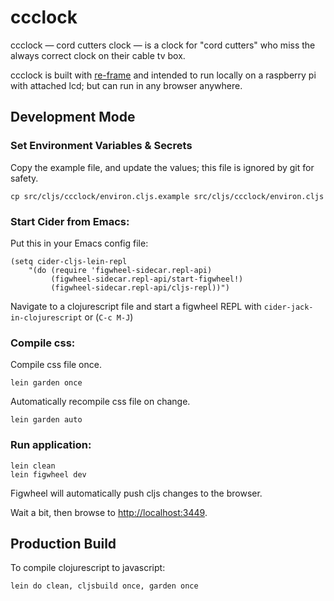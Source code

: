 # ccclock

ccclock — cord cutters clock — is a clock for "cord cutters" who miss the always correct clock on their cable tv box. 

ccclock is built with [re-frame](https://github.com/Day8/re-frame) and intended to run locally on a raspberry pi with attached lcd; but can run in any browser anywhere.

## Development Mode

### Set Environment Variables & Secrets

Copy the example file, and update the values; this file is ignored by git for safety.

```
cp src/cljs/ccclock/environ.cljs.example src/cljs/ccclock/environ.cljs
```

### Start Cider from Emacs:

Put this in your Emacs config file:

```
(setq cider-cljs-lein-repl
	"(do (require 'figwheel-sidecar.repl-api)
         (figwheel-sidecar.repl-api/start-figwheel!)
         (figwheel-sidecar.repl-api/cljs-repl))")
```

Navigate to a clojurescript file and start a figwheel REPL with `cider-jack-in-clojurescript` or (`C-c M-J`)

### Compile css:

Compile css file once.

```
lein garden once
```

Automatically recompile css file on change.

```
lein garden auto
```

### Run application:

```
lein clean
lein figwheel dev
```

Figwheel will automatically push cljs changes to the browser.

Wait a bit, then browse to [http://localhost:3449](http://localhost:3449).

## Production Build


To compile clojurescript to javascript:

```
lein do clean, cljsbuild once, garden once
```
